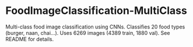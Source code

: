 # FoodImageClassification-MultiClass
Multi-class food image classification using CNNs. Classifies 20 food types (burger, naan, chai...). Uses 6269 images (4389 train, 1880 val). See README for details.
